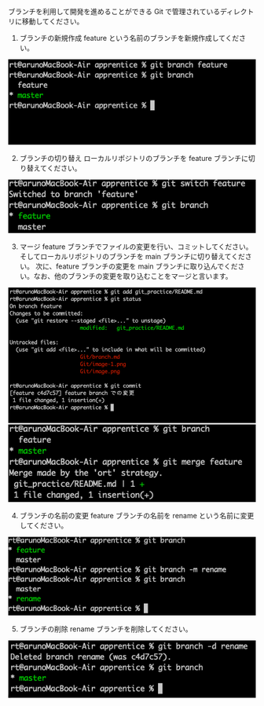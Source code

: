 ブランチを利用して開発を進めることができる
Git で管理されているディレクトリに移動してください。

1. ブランチの新規作成
feature という名前のブランチを新規作成してください。

![Alt text](ScreenShot/image_branch.png)

2. ブランチの切り替え
ローカルリポジトリのブランチを feature ブランチに切り替えてください。

![Alt text](ScreenShot/image_branch-1.png)

3. マージ
feature ブランチでファイルの変更を行い、コミットしてください。そしてローカルリポジトリのブランチを main ブランチに切り替えてください。
次に、feature ブランチの変更を main ブランチに取り込んでください。なお、他のブランチの変更を取り込むことをマージと言います。

![Alt text](ScreenShot/image_branch-2.png)
![Alt text](ScreenShot/image_branch-3.png)

4. ブランチの名前の変更
feature ブランチの名前を rename という名前に変更してください。

![Alt text](ScreenShot/image_branch-4.png)

5. ブランチの削除
rename ブランチを削除してください。

![Alt text](ScreenShot/image_branch-5.png)
